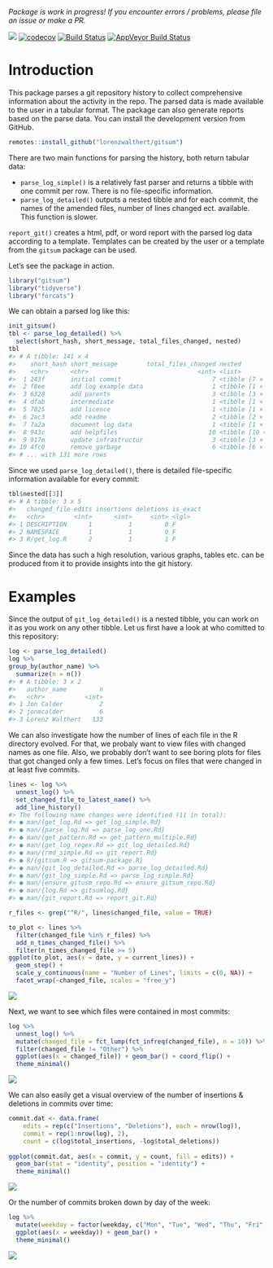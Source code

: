 
<!-- README.md is generated from README.Rmd. Please edit that file -->

*Package is work in progress\! If you encounter errors / problems,
please file an issue or make a PR.*

![](https://img.shields.io/badge/lifecycle-experimental-orange.svg)
[![codecov](https://codecov.io/gh/lorenzwalthert/gitsum/branch/master/graph/badge.svg)](https://codecov.io/gh/lorenzwalthert/gitsum)
[![Build
Status](https://travis-ci.org/lorenzwalthert/gitsum.svg?branch=master)](https://travis-ci.org/lorenzwalthert/gitsum)
[![AppVeyor Build
Status](https://ci.appveyor.com/api/projects/status/github/lorenzwalthert/gitsum?branch=master&svg=true)](https://ci.appveyor.com/project/lorenzwalthert/gitsum)

# Introduction

This package parses a git repository history to collect comprehensive
information about the activity in the repo. The parsed data is made
available to the user in a tabular format. The package can also generate
reports based on the parse data. You can install the development version
from GitHub.

``` r
remotes::install_github("lorenzwalthert/gitsum")
```

There are two main functions for parsing the history, both return
tabular data:

  - `parse_log_simple()` is a relatively fast parser and returns a
    tibble with one commit per row. There is no file-specific
    information.
  - `parse_log_detailed()` outputs a nested tibble and for each commit,
    the names of the amended files, number of lines changed ect.
    available. This function is slower.

`report_git()` creates a html, pdf, or word report with the parsed log
data according to a template. Templates can be created by the user or a
template from the `gitsum` package can be used.

Let’s see the package in action.

``` r
library("gitsum")
library("tidyverse")
library("forcats")
```

We can obtain a parsed log like this:

``` r
init_gitsum()
tbl <- parse_log_detailed() %>%
  select(short_hash, short_message, total_files_changed, nested)
tbl 
#> # A tibble: 141 x 4
#>    short_hash short_message        total_files_changed nested           
#>    <chr>      <chr>                              <int> <list>           
#>  1 243f       initial commit                         7 <tibble [7 × 5]> 
#>  2 f8ee       add log example data                   1 <tibble [1 × 5]> 
#>  3 6328       add parents                            3 <tibble [3 × 5]> 
#>  4 dfab       intermediate                           1 <tibble [1 × 5]> 
#>  5 7825       add licence                            1 <tibble [1 × 5]> 
#>  6 2ac3       add readme                             2 <tibble [2 × 5]> 
#>  7 7a2a       document log data                      1 <tibble [1 × 5]> 
#>  8 943c       add helpfiles                         10 <tibble [10 × 5]>
#>  9 917e       update infrastructur                   3 <tibble [3 × 5]> 
#> 10 4fc0       remove garbage                         6 <tibble [6 × 5]> 
#> # ... with 131 more rows
```

Since we used `parse_log_detailed()`, there is detailed file-specific
information available for every commit:

``` r
tbl$nested[[3]]
#> # A tibble: 3 x 5
#>   changed_file edits insertions deletions is_exact
#>   <chr>        <int>      <int>     <int> <lgl>   
#> 1 DESCRIPTION      1          1         0 F       
#> 2 NAMESPACE        1          1         0 F       
#> 3 R/get_log.R      2          1         1 F
```

Since the data has such a high resolution, various graphs, tables etc.
can be produced from it to provide insights into the git history.

# Examples

Since the output of `git_log_detailed()` is a nested tibble, you can
work on it as you work on any other tibble. Let us first have a look at
who comitted to this repository:

``` r
log <- parse_log_detailed()
log %>%
group_by(author_name) %>%
  summarize(n = n())
#> # A tibble: 3 x 2
#>   author_name         n
#>   <chr>           <int>
#> 1 Jon Calder          2
#> 2 jonmcalder          6
#> 3 Lorenz Walthert   133
```

We can also investigate how the number of lines of each file in the R
directory evolved. For that, we probaly want to view files with changed
names as one file. Also, we probably don’t want to see boring plots for
files that got changed only a few times. Let’s focus on files that were
changed in at least five commits.

``` r
lines <- log %>%
  unnest_log() %>%
  set_changed_file_to_latest_name() %>%
  add_line_history()
#> The following name changes were identified (11 in total):
#> ● man/{get_log.Rd => get_log_simple.Rd}
#> ● man/{parse_log.Rd => parse_log_one.Rd}
#> ● man/{get_pattern.Rd => get_pattern_multiple.Rd}
#> ● man/{get_log_regex.Rd => git_log_detailed.Rd}
#> ● man/{rmd_simple.Rd => git_report.Rd}
#> ● R/{gitsum.R => gitsum-package.R}
#> ● man/{git_log_detailed.Rd => parse_log_detailed.Rd}
#> ● man/{git_log_simple.Rd => parse_log_simple.Rd}
#> ● man/{ensure_gitusm_repo.Rd => ensure_gitsum_repo.Rd}
#> ● man/{log.Rd => gitsumlog.Rd}
#> ● man/{git_report.Rd => report_git.Rd}

r_files <- grep("^R/", lines$changed_file, value = TRUE)

to_plot <- lines %>%
  filter(changed_file %in% r_files) %>%
  add_n_times_changed_file() %>%
  filter(n_times_changed_file >= 5)
ggplot(to_plot, aes(x = date, y = current_lines)) + 
  geom_step() + 
  scale_y_continuous(name = "Number of Lines", limits = c(0, NA)) + 
  facet_wrap(~changed_file, scales = "free_y")
```

![](README-per_file-1.png)<!-- -->

Next, we want to see which files were contained in most commits:

``` r
log %>%
  unnest_log() %>%
  mutate(changed_file = fct_lump(fct_infreq(changed_file), n = 10)) %>%
  filter(changed_file != "Other") %>%
  ggplot(aes(x = changed_file)) + geom_bar() + coord_flip() + 
  theme_minimal()
```

![](README-ggplot1-1.png)<!-- -->

We can also easily get a visual overview of the number of insertions &
deletions in commits over time:

``` r
commit.dat <- data.frame(
    edits = rep(c("Insertions", "Deletions"), each = nrow(log)),
    commit = rep(1:nrow(log), 2),
    count = c(log$total_insertions, -log$total_deletions))
    
ggplot(commit.dat, aes(x = commit, y = count, fill = edits)) + 
  geom_bar(stat = "identity", position = "identity") +  
  theme_minimal()
```

![](README-ggplot2-1.png)<!-- -->

Or the number of commits broken down by day of the week:

``` r
log %>%
  mutate(weekday = factor(weekday, c("Mon", "Tue", "Wed", "Thu", "Fri", "Sat", "Sun"))) %>% 
  ggplot(aes(x = weekday)) + geom_bar() + 
  theme_minimal()
```

![](README-ggplot3-1.png)<!-- -->
